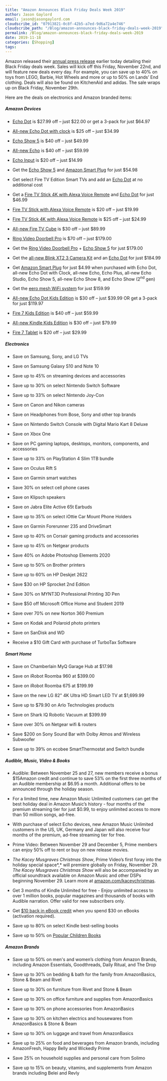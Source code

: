 ```yaml
---
title: "Amazon Announces Black Friday Deals Week 2019"
author: Jason Gaylord
email: jason@jasongaylord.com
cloudscribe_id: "07913821-0c8f-42b5-a7ed-9d6a72a4e746"
cloudscribe_path: "/Blog/amazon-announces-black-friday-deals-week-2019"
permalink: /Blog/amazon-announces-black-friday-deals-week-2019
date: 2019-11-18
categories: [Shopping]
tags: 
---
```


Amazon released their [annual press release](https://jasong.us/35eFO3k) earlier today detailing their Black Friday deals week. Sales will kick off this Friday, November 22nd, and will feature new deals every day. For example, you can save up to 40% on toys from LEGO, Barbie, Hot Wheels and more or up to 50% on Lands’ End clothing. Deals will also be found on KitchenAid and adidas. The sale wraps up on Black Friday, November 29th. 

Here are the deals on electronics and Amazon branded items:

##### Amazon Devices

*   [Echo Dot](https://jasong.us/2NXu3IK) is $27.99 off – just $22.00 or get a 3-pack for just $64.97
*   [All-new Echo Dot with clock](https://jasong.us/2r74uwc) is $25 off – just $34.99
*   [Echo Show 5](https://jasong.us/35flijf) is $40 off – just $49.99
*   [All-new Echo](https://jasong.us/2CT5Ywv) is $40 off – just $59.99
*   [Echo Input](https://jasong.us/2qfvtWj) is $20 off – just $14.99
*   Get the [Echo Show 5](https://jasong.us/35flijf) and [Amazon Smart Plug](https://jasong.us/2OnqAT5) for just $54.98
*   Get select Fire TV Edition Smart TVs and add an [Echo Dot](https://jasong.us/2NXu3IK) at no additional cost 

*   Get a [Fire TV Stick 4K with Alexa Voice Remote](https://jasong.us/2KzGbO2) and [Echo Dot](https://jasong.us/2NXu3IK) for just $46.99
*   [Fire TV Stick with Alexa Voice Remote](https://jasong.us/357YwcW) is $20 off – just $19.99
*   [Fire TV Stick 4K with Alexa Voice Remote](https://jasong.us/2KzGbO2) is $25 off – just $24.99
*   [All-new Fire TV Cube](https://jasong.us/2QFCcUj) is $30 off – just $89.99
*   [Ring Video Doorbell Pro](https://jasong.us/2qfBpyA) is $70 off – just $179.00
*   Get the [Ring Video Doorbell Pro](https://jasong.us/2qfBpyA) + [Echo Show 5](https://jasong.us/35flijf) for just $179.00
*   Get the [all-new Blink XT2 3 Camera Kit](https://jasong.us/2r75IaM) and an [Echo Dot](https://jasong.us/2NXu3IK) for just $184.99
*   Get [Amazon Smart Plug](https://jasong.us/2KzGQiu) for just $4.99 when purchased with Echo Dot, all-new Echo Dot with Clock, all-new Echo, Echo Plus, all-new Echo Studio, Echo Show 5, all-new Echo Show 8, and Echo Show (2<sup>nd</sup> gen) 

*   Get the [eero mesh WiFi system](https://jasong.us/2QuVuvq) for just $159.99
*   [All-new Echo Dot Kids Edition](https://jasong.us/2XrqKwL) is $30 off – just $39.99 OR get a 3-pack for just $119.97
*   [Fire 7 Kids Edition](https://jasong.us/2NXMwFj) is $40 off – just $59.99
*   [All-new Kindle Kids Edition](https://jasong.us/2QvpMxT) is $30 off – just $79.99
*   [Fire 7 Tablet](https://jasong.us/2NXw1ZE) is $20 off – just $29.99

##### Electronics

*   Save on Samsung, Sony, and LG TVs 

*   Save on Samsung Galaxy S10 and Note 10 

*   Save up to 45% on streaming devices and accessories 

*   Save up to 30% on select Nintendo Switch Software 

*   Save up to 33% on select Nintendo Joy-Con 

*   Save on Canon and Nikon cameras 

*   Save on Headphones from Bose, Sony and other top brands 

*   Save on Nintendo Switch Console with Digital Mario Kart 8 Deluxe 

*   Save on Xbox One 

*   Save on PC gaming laptops, desktops, monitors, components, and accessories 

*   Save up to 33% on PlayStation 4 Slim 1TB bundle 

*   Save on Oculus Rift S 

*   Save on Garmin smart watches 

*   Save 30% on select cell phone cases 

*   Save on Klipsch speakers 

*   Save on Jabra Elite Active 65t Earbuds 

*   Save up to 35% on select iOttie Car Mount Phone Holders 

*   Save on Garmin Forerunner 235 and DriveSmart 

*   Save up to 40% on Corsair gaming products and accessories 

*   Save up to 45% on Netgear products 

*   Save 40% on Adobe Photoshop Elements 2020 

*   Save up to 50% on Brother printers 

*   Save up to 60% on HP Deskjet 2622 

*   Save $30 on HP Sprocket 2nd Edition 

*   Save 30% on MYNT3D Professional Printing 3D Pen 

*   Save $50 off Microsoft Office Home and Student 2019 

*   Save over 70% on new Norton 360 Premium 

*   Save on Kodak and Polaroid photo printers 

*   Save on SanDisk and WD 

*   Receive a $10 Gift Card with purchase of TurboTax Software

##### Smart Home

*   Save on Chamberlain MyQ Garage Hub at $17.98
*   Save on iRobot Roomba 960 at $399.00
*   Save on iRobot Roomba 675 at $199.99
*   Save on the new LG 82" 4K Ultra HD Smart LED TV at $1,699.99
*   Save up to $79.90 on Arlo Technologies products 

*   Save on Shark IQ Robotic Vacuum at $399.99
*   Save over 30% on Netgear wifi & routers 

*   Save $200 on Sony Sound Bar with Dolby Atmos and Wireless Subwoofer 

*   Save up to 39% on ecobee SmartThermostat and Switch bundle

##### Audible, Music, Video & Books

*   Audible: Between November 25 and 27, new members receive a bonus $15Amazon credit and continue to save 53% on the first three months of an Audible membership at $6.95 a month. Additional offers to be announced through the holiday season. 

*   For a limited time, new Amazon Music Unlimited customers can get the best holiday deal in Amazon Music’s history - four months of the premium streaming tier for just $0.99, to enjoy unlimited access to more than 50 million songs, ad-free. 

*   With purchase of select Echo devices, new Amazon Music Unlimited customers in the US, UK, Germany and Japan will also receive four months of the premium, ad-free streaming tier for free. 

*   Prime Video: Between November 29 and December 5, Prime members can enjoy 50% off to rent or buy on new release movies. 

*   *The Kacey Musgraves Christmas Show*, Prime Video’s first foray into the holiday special space*,* will premiere globally on Friday, November 29. *The Kacey Musgraves Christmas Show* will also be accompanied by an official soundtrack available on Amazon Music and other DSPs beginning November 29. Learn more at [amazon.com/kaceychristmas](https://jasong.us/2QvC0a4). 

*   Get 3 months of Kindle Unlimited for free - Enjoy unlimited access to over 1 million books, popular magazines and thousands of books with Audible narration. Offer valid for new subscribers only. 

*   Get [$10 back in eBook credit](https://jasong.us/2qqIj3N) when you spend $30 on eBooks (activation required). 

*   Save up to 80% on select Kindle best-selling books 

*   Save up to 50% on [Popular Children Books](https://jasong.us/2XpMngQ)

##### Amazon Brands

*   Save up to 50% on men's and women’s clothing from Amazon Brands, including Amazon Essentials, Goodthreads, Daily Ritual, and The Drop 

*   Save up to 30% on bedding & bath for the family from AmazonBasics, Stone & Beam and Rivet 

*   Save up to 30% on furniture from Rivet and Stone & Beam 

*   Save up to 30% on office furniture and supplies from AmazonBasics 

*   Save up to 30% on phone accessories from AmazonBasics 

*   Save up to 30% on kitchen electrics and housewares from AmazonBasics & Stone & Beam 

*   Save up to 30% on luggage and travel from AmazonBasics 

*   Save up to 25% on food and beverages from Amazon brands, including AmazonFresh, Happy Belly and Wickedly Prime 

*   Save 25% on household supplies and personal care from Solimo 

*   Save up to 15% on beauty, vitamins, and supplements from Amazon brands including Belei and Revly
